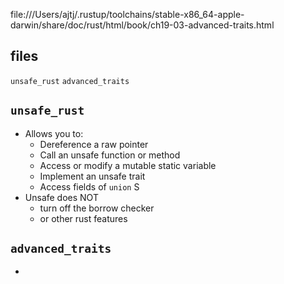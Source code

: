 file:///Users/ajtj/.rustup/toolchains/stable-x86_64-apple-darwin/share/doc/rust/html/book/ch19-03-advanced-traits.html

## files
`unsafe_rust`
`advanced_traits`

## `unsafe_rust`
- Allows you to:
  - Dereference a raw pointer
  - Call an unsafe function or method
  - Access or modify a mutable static variable
  - Implement an unsafe trait
  - Access fields of `union` S
- Unsafe does NOT
  - turn off the borrow checker
  - or other rust features

## `advanced_traits`
- 